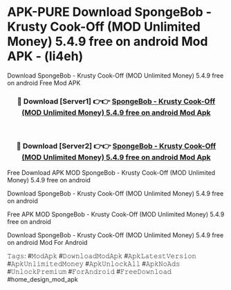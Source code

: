 # APK-PURE Download SpongeBob - Krusty Cook-Off (MOD Unlimited Money) 5.4.9 free on android Mod APK - (li4eh)
Download SpongeBob - Krusty Cook-Off (MOD Unlimited Money) 5.4.9 free on android Free Mod APK

<div align="center">
<h3>🔴 Download [Server1] 👉👉 <a href="https://apk-comot.site?title=SpongeBob_-_Krusty_Cook-Off_(MOD_Unlimited_Money)_5.4.9_free_on_android">SpongeBob - Krusty Cook-Off (MOD Unlimited Money) 5.4.9 free on android Mod Apk</a></h3><br>

<h3>🔴 Download [Server2] 👉👉 <a href="https://apk-comot.site?title=SpongeBob_-_Krusty_Cook-Off_(MOD_Unlimited_Money)_5.4.9_free_on_android">SpongeBob - Krusty Cook-Off (MOD Unlimited Money) 5.4.9 free on android Mod Apk</a></h3>
</div>


Free Download APK MOD SpongeBob - Krusty Cook-Off (MOD Unlimited Money) 5.4.9 free on android

Download SpongeBob - Krusty Cook-Off (MOD Unlimited Money) 5.4.9 free on android 

Free APK MOD SpongeBob - Krusty Cook-Off (MOD Unlimited Money) 5.4.9 free on android 

Download SpongeBob - Krusty Cook-Off (MOD Unlimited Money) 5.4.9 free on android Mod For Android

𝚃𝚊𝚐𝚜: #𝙼𝚘𝚍𝙰𝚙𝚔 #𝙳𝚘𝚠𝚗𝚕𝚘𝚊𝚍𝙼𝚘𝚍𝙰𝚙𝚔 #𝙰𝚙𝚔𝙻𝚊𝚝𝚎𝚜𝚝𝚅𝚎𝚛𝚜𝚒𝚘𝚗 #𝙰𝚙𝚔𝚄𝚗𝚕𝚒𝚖𝚒𝚝𝚎𝚍𝙼𝚘𝚗𝚎𝚢 #𝙰𝚙𝚔𝚄𝚗𝚕𝚘𝚌𝚔𝙰𝚕𝚕 #𝙰𝚙𝚔𝙽𝚘𝙰𝚍𝚜 #𝚄𝚗𝚕𝚘𝚌𝚔𝙿𝚛𝚎𝚖𝚒𝚞𝚖 #𝙵𝚘𝚛𝙰𝚗𝚍𝚛𝚘𝚒𝚍 #𝙵𝚛𝚎𝚎𝙳𝚘𝚠𝚗𝚕𝚘𝚊𝚍 #home_design_mod_apk